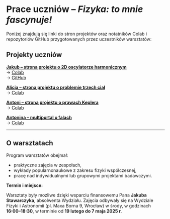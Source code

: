 # Prace uczniów – *Fizyka: to mnie fascynuje!*

Poniżej znajdują się linki do stron projektów oraz notatników Colab i repozytoriów GitHub przygotowanych przez uczestników warsztatów:

## Projekty uczniów

**[Jakub – strona projektu o 2D oscylatorze harmonicznym](https://ihordai.github.io/Krzywa-L/)**  
  → [Colab](https://drive.google.com/drive/folders/1VGZuU4nMb7qu2rW-6Hrk0bXnQIpvAm-9?usp=sharing)  
  → [GitHub](https://github.com/IhordaI/Krzywa-L)

**[Alicja – strona projektu o problemie trzech ciał](https://remigiuszdurka.github.io/fizykatomniefascynuje/fizyka-Alicja/)**  
  → [Colab](https://drive.google.com/drive/folders/1MIlMxHNB9ppnu4uvH_POYsXGEY2IOrG8?usp=sharing)

**[Antoni – strona projektu o prawach Keplera](https://remigiuszdurka.github.io/fizykatomniefascynuje/fizyka-Antoni/)**  
  → [Colab](https://drive.google.com/drive/folders/1VQp6FaMhu_pVxw3nD4XQwcYCEWKDZBHx?usp=sharing)

**[Antonina – multiportal o falach](https://remigiuszdurka.github.io/fizykatomniefascynuje/fizyka-Antonina/index.html)**  
  → [Colab](https://drive.google.com/drive/folders/1pwzM2zdr3cLh_5CtNwn8G-rcSCTSiZbZ?usp=sharing)

---

## O warsztatach

Program warsztatów obejmał:
- praktyczne zajęcia w zespołach,
- wykłady popularnonaukowe z zakresu fizyki współczesnej,
- pracę nad indywidualnymi lub grupowymi projektami badawczymi.

**Termin i miejsce:**  

Warsztaty były możliwe dzięki wsparciu finansowemu Pana **Jakuba Stawarczyka**, absolwenta Wydziału. Zajęcia odbywały się na Wydziale Fizyki i Astronomii (pl. Maxa Borna 9, Wrocław) w środy, w godzinach **16:00–18:30**, w terminie od **19 lutego do 7 maja 2025 r.**
